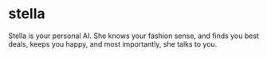# stella
Stella is your personal AI. She knows your fashion sense, and finds you best deals, keeps you happy, and most importantly, she talks to you. 
